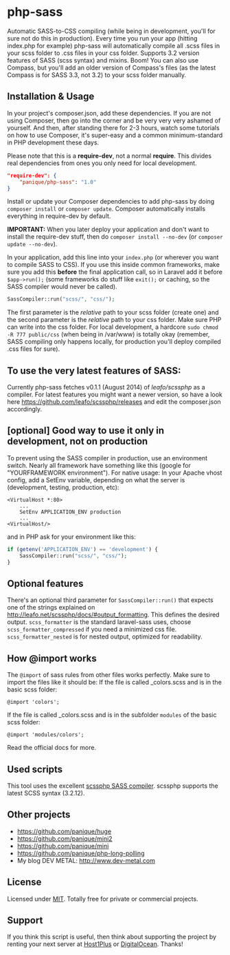 # php-sass

Automatic SASS-to-CSS compiling (while being in development, you'll for sure not do this in production).
Every time you run your app (hitting index.php for example) php-sass will automatically compile all .scss files in your
scss folder to .css files in your css folder. Supports 3.2 version features of SASS (scss syntax) and mixins. Boom!
You can also use Compass, but you'll add an older version of Compass's files (as the latest Compass is for SASS 3.3,
not 3.2) to your scss folder manually.

## Installation & Usage

In your project's composer.json, add these dependencies. If you are not using Composer, then go into the corner and
be very very very ashamed of yourself. And then, after standing there for 2-3 hours, watch some tutorials on how to
use Composer, it's super-easy and a common minimum-standard in PHP development these days.

Please note that this is a **require-dev**, not a normal **require**. This divides real dependencies from ones you only
need for local development.

```json
"require-dev": {
    "panique/php-sass": "1.0"
}
```

Install or update your Composer dependencies to add php-sass by doing `composer install` or `composer update`.
Composer automatically installs everything in require-dev by default.

**IMPORTANT:** When you later deploy your application and don't want to install the require-dev stuff, then do
`composer install --no-dev` (or `composer update --no-dev`).

In your application, add this line into your `index.php` (or wherever you want to compile SASS to CSS).
If you use this inside common frameworks, make sure you add this **before** the final application call, so in Laravel
add it before `$app->run();` (some frameworks do stuff like `exit();` or caching, so the SASS compiler would never be
called).

```php
SassCompiler::run("scss/", "css/");
```

The first parameter is the *relative* path to your scss folder (create one) and the second parameter is the *relative*
path to your css folder. Make sure PHP can write into the css folder. For local development, a hardcore
`sudo chmod -R 777 public/css` (when being in /var/www) is totally okay (remember, SASS compiling only happens locally,
for production you'll deploy compiled .css files for sure).

## To use the very latest features of SASS:

Currently php-sass fetches v0.1.1 (August 2014) of *leafo/scssphp* as a compiler. For latest features you might want a 
newer version, so have a look here https://github.com/leafo/scssphp/releases and edit the composer.json accordingly.

## [optional] Good way to use it only in development, not on production

To prevent using the SASS compiler in production, use an environment switch. Nearly all framework have something like
this (google for "YOURFRAMEWORK environment"). For native usage:
In your Apache vhost config, add a SetEnv variable, depending on what the server is (development, testing, production,
etc):

```
<VirtualHost *:80>
    ...
    SetEnv APPLICATION_ENV production
    ...
<VirtualHost/>
```

and in PHP ask for your environment like this:

```php
if (getenv('APPLICATION_ENV') == 'development') {
    SassCompiler::run("scss/", "css/");
}
```

## Optional features

There's an optional third parameter for `SassCompiler::run()` that expects one of the strings explained on
http://leafo.net/scssphp/docs/#output_formatting. This defines the desired output. `scss_formatter` is the standard
laravel-sass uses, choose `scss_formatter_compressed` if you need a minimized css file. `scss_formatter_nested` is
for nested output, optimized for readability.

## How @import works

The `@import` of sass rules from other files works perfectly. Make sure to import the files like it should be:
If the file is called _colors.scss and is in the basic scss folder:
```
@import 'colors';
```
If the file is called _colors.scss and is in the subfolder `modules` of the basic scss folder:
```
@import 'modules/colors';
```
Read the official docs for more.

## Used scripts

This tool uses the excellent [scssphp SASS compiler](http://leafo.net/scssphp/).
scssphp supports the latest SCSS syntax (3.2.12).

## Other projects

- https://github.com/panique/huge
- https://github.com/panique/mini2
- https://github.com/panique/mini
- https://github.com/panique/php-long-polling
- My blog DEV METAL: http://www.dev-metal.com

## License

Licensed under [MIT](http://www.opensource.org/licenses/mit-license.php).
Totally free for private or commercial projects.

## Support

If you think this script is useful, then think about supporting the project by renting your next server at [Host1Plus](https://affiliates.host1plus.com/ref/devmetal/36f4d828.html) or
[DigitalOcean](https://www.digitalocean.com/?refcode=40d978532a20). Thanks!

